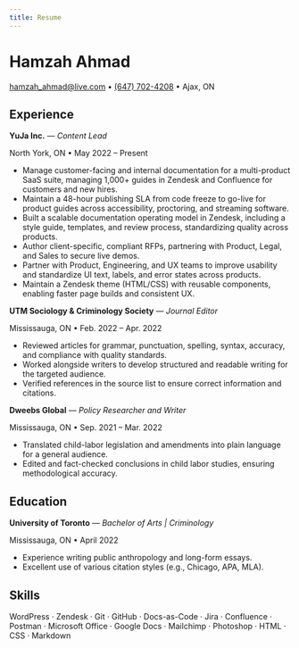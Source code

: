 ```yaml
---
title: Resume
---
```


# Hamzah Ahmad

[hamzah_ahmad@live.com](mailto:hamzah_ahmad@live.com) • [(647) 702-4208](tel:+16477024208) • Ajax, ON

## Experience

 **YuJa Inc.** — _Content Lead_

North York, ON • May 2022 – Present

- Manage customer-facing and internal documentation for a multi-product SaaS suite, managing 1,000+ guides in Zendesk and Confluence for customers and new hires.
- Maintain a 48-hour publishing SLA from code freeze to go-live for product guides across accessibility, proctoring, and streaming software.
- Built a scalable documentation operating model in Zendesk, including a style guide, templates, and review process, standardizing quality across products.
- Author client-specific, compliant RFPs, partnering with Product, Legal, and Sales to secure live demos.
- Partner with Product, Engineering, and UX teams to improve usability and standardize UI text, labels, and error states across products.
- Maintain a Zendesk theme (HTML/CSS) with reusable components, enabling faster page builds and consistent UX.

**UTM Sociology & Criminology Society** — _Journal Editor_

Mississauga, ON • Feb. 2022 – Apr. 2022

- Reviewed articles for grammar, punctuation, spelling, syntax, accuracy, and compliance with quality standards.
- Worked alongside writers to develop structured and readable writing for the targeted audience.
- Verified references in the source list to ensure correct information and citations.

**Dweebs Global** — _Policy Researcher and Writer_

Mississauga, ON • Sep. 2021 – Mar. 2022

- Translated child-labor legislation and amendments into plain language for a general audience.
- Edited and fact-checked conclusions in child labor studies, ensuring methodological accuracy.

## Education

**University of Toronto** — _Bachelor of Arts | Criminology_

Mississauga, ON • April 2022

- Experience writing public anthropology and long-form essays.
- Excellent use of various citation styles (e.g., Chicago, APA, MLA).

## Skills

WordPress · Zendesk · Git · GitHub · Docs-as-Code · Jira · Confluence · Postman · Microsoft Office · Google Docs · Mailchimp · Photoshop · HTML · CSS · Markdown

